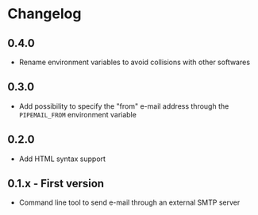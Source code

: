 # Changelog

## 0.4.0

* Rename environment variables to avoid collisions with other softwares

## 0.3.0

* Add possibility to specify the "from" e-mail address through the `PIPEMAIL_FROM` environment variable

## 0.2.0

* Add HTML syntax support

## 0.1.x - First version

* Command line tool to send e-mail through an external SMTP server
